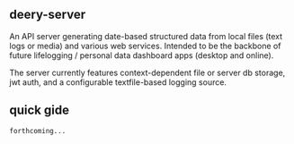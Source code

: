 ## deery-server
An API server generating date-based structured data from local files (text logs or media) and various web services. Intended to be the backbone of future lifelogging / personal data dashboard apps (desktop and online).

The server currently features context-dependent file or server db storage, jwt auth, and a configurable textfile-based logging source.

## quick gide

    forthcoming...